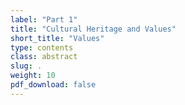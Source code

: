 ```yaml
---
label: "Part 1"
title: "Cultural Heritage and Values"
short_title: "Values"
type: contents
class: abstract
slug: .
weight: 10
pdf_download: false
---
```

